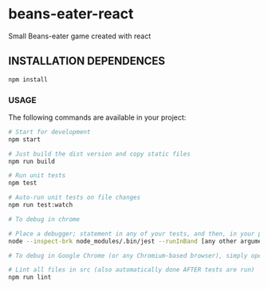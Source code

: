 # beans-eater-react
Small Beans-eater game created with react

## INSTALLATION DEPENDENCES
```javascript
npm install
```
### USAGE
The following commands are available in your project:
```bash
# Start for development
npm start

# Just build the dist version and copy static files
npm run build

# Run unit tests
npm test

# Auto-run unit tests on file changes
npm run test:watch

# To debug in chrome

# Place a debugger; statement in any of your tests, and then, in your project's directory, run:
node --inspect-brk node_modules/.bin/jest --runInBand [any other arguments here]

# To debug in Google Chrome (or any Chromium-based browser), simply open your browser and go to chrome://inspect and click on "Open Dedicated DevTools for Node",

# Lint all files in src (also automatically done AFTER tests are run)
npm run lint
```
